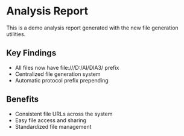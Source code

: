 
# Analysis Report

This is a demo analysis report generated with the new file generation utilities.

## Key Findings
- All files now have file:///D:/AI/DIA3/ prefix
- Centralized file generation system
- Automatic protocol prefix prepending

## Benefits
- Consistent file URLs across the system
- Easy file access and sharing
- Standardized file management
